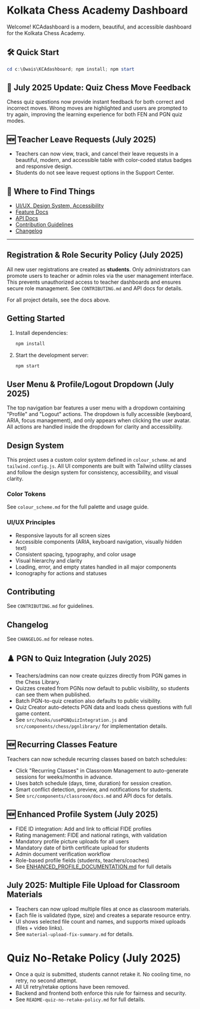 # Kolkata Chess Academy Dashboard

Welcome! KCAdashboard is a modern, beautiful, and accessible dashboard for the Kolkata Chess Academy.

## 🛠️ Quick Start

```powershell
cd c:\Owais\KCAdashboard; npm install; npm start
```


## 📝 July 2025 Update: Quiz Chess Move Feedback
Chess quiz questions now provide instant feedback for both correct and incorrect moves. Wrong moves are highlighted and users are prompted to try again, improving the learning experience for both FEN and PGN quiz modes.


## 🆕 Teacher Leave Requests (July 2025)

- Teachers can now view, track, and cancel their leave requests in a beautiful, modern, and accessible table with color-coded status badges and responsive design.
- Students do not see leave request options in the Support Center.

## 📖 Where to Find Things

- [UI/UX, Design System, Accessibility](docs.md)
- [Feature Docs](src/components/docs.md)
- [API Docs](public/api/docs.md)
- [Contribution Guidelines](CONTRIBUTING.md)
- [Changelog](CHANGELOG.md)

---


## Registration & Role Security Policy (July 2025)

All new user registrations are created as **students**. Only administrators can promote users to teacher or admin roles via the user management interface. This prevents unauthorized access to teacher dashboards and ensures secure role management. See `CONTRIBUTING.md` and API docs for details.

For all project details, see the docs above.

## Getting Started

1. Install dependencies:
   ```bash
   npm install
   ```
2. Start the development server:
   ```bash
   npm start
   ```

## User Menu & Profile/Logout Dropdown (July 2025)

The top navigation bar features a user menu with a dropdown containing "Profile" and "Logout" actions. The dropdown is fully accessible (keyboard, ARIA, focus management), and only appears when clicking the user avatar. All actions are handled inside the dropdown for clarity and accessibility.

## Design System

This project uses a custom color system defined in `colour_scheme.md` and `tailwind.config.js`. All UI components are built with Tailwind utility classes and follow the design system for consistency, accessibility, and visual clarity.

### Color Tokens

See `colour_scheme.md` for the full palette and usage guide.

### UI/UX Principles

- Responsive layouts for all screen sizes
- Accessible components (ARIA, keyboard navigation, visually hidden text)
- Consistent spacing, typography, and color usage
- Visual hierarchy and clarity
- Loading, error, and empty states handled in all major components
- Iconography for actions and statuses

## Contributing

See `CONTRIBUTING.md` for guidelines.

## Changelog

See `CHANGELOG.md` for release notes.

## ♟️ PGN to Quiz Integration (July 2025)

- Teachers/admins can now create quizzes directly from PGN games in the Chess Library.
- Quizzes created from PGNs now default to public visibility, so students can see them when published.
- Batch PGN-to-quiz creation also defaults to public visibility.
- Quiz Creator auto-detects PGN data and loads chess questions with full game content.
- See `src/hooks/usePGNQuizIntegration.js` and `src/components/chess/pgnlibrary/` for implementation details.

## 🆕 Recurring Classes Feature

Teachers can now schedule recurring classes based on batch schedules:
- Click "Recurring Classes" in Classroom Management to auto-generate sessions for weeks/months in advance.
- Uses batch schedule (days, time, duration) for session creation.
- Smart conflict detection, preview, and notifications for students.
- See `src/components/classroom/docs.md` and API docs for details.

## 🆕 Enhanced Profile System (July 2025)

- FIDE ID integration: Add and link to official FIDE profiles
- Rating management: FIDE and national ratings, with validation
- Mandatory profile picture uploads for all users
- Mandatory date of birth certificate upload for students
- Admin document verification workflow
- Role-based profile fields (students, teachers/coaches)
- See [ENHANCED_PROFILE_DOCUMENTATION.md](ENHANCED_PROFILE_DOCUMENTATION.md) for full details

## July 2025: Multiple File Upload for Classroom Materials

- Teachers can now upload multiple files at once as classroom materials.
- Each file is validated (type, size) and creates a separate resource entry.
- UI shows selected file count and names, and supports mixed uploads (files + video links).
- See `material-upload-fix-summary.md` for details.

# Quiz No-Retake Policy (July 2025)

- Once a quiz is submitted, students cannot retake it. No cooling time, no retry, no second attempt.
- All UI retry/retake options have been removed.
- Backend and frontend both enforce this rule for fairness and security.
- See `README-quiz-no-retake-policy.md` for full details.
